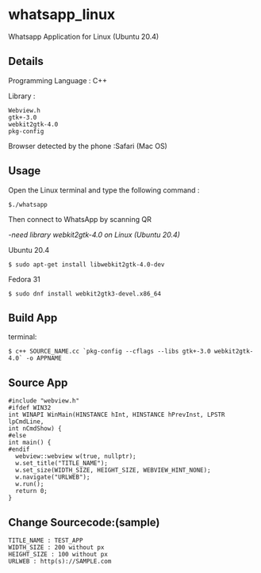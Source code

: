 # whatsapp_linux
Whatsapp Application  for Linux (Ubuntu 20.4) 

Details
--------------------------------------------
Programming Language : C++

Library : 
```
Webview.h
gtk+-3.0
webkit2gtk-4.0
pkg-config
```
Browser detected by the phone :Safari (Mac OS)

Usage
--------------------------------------------
Open the Linux terminal and type the following command : 
```
$./whatsapp
```
Then connect to WhatsApp by scanning QR

*-need library webkit2gtk-4.0 on Linux (Ubuntu 20.4)*

Ubuntu 20.4
```
$ sudo apt-get install libwebkit2gtk-4.0-dev
```
Fedora 31
```
$ sudo dnf install webkit2gtk3-devel.x86_64
```
Build App
-------------------------------------------------
terminal:
```
$ c++ SOURCE_NAME.cc `pkg-config --cflags --libs gtk+-3.0 webkit2gtk-4.0` -o APPNAME
```
Source App
---------------------------------------------------
```
#include "webview.h"
#ifdef WIN32
int WINAPI WinMain(HINSTANCE hInt, HINSTANCE hPrevInst, LPSTR lpCmdLine,
int nCmdShow) {
#else
int main() {
#endif
  webview::webview w(true, nullptr);
  w.set_title("TITLE_NAME");
  w.set_size(WIDTH_SIZE, HEIGHT_SIZE, WEBVIEW_HINT_NONE);
  w.navigate("URLWEB");
  w.run();
  return 0;
}
```


Change Sourcecode:(sample)
----
```
TITLE_NAME : TEST_APP
WIDTH_SIZE : 200 without px
HEIGHT_SIZE : 100 without px
URLWEB : http(s)://SAMPLE.com
```
